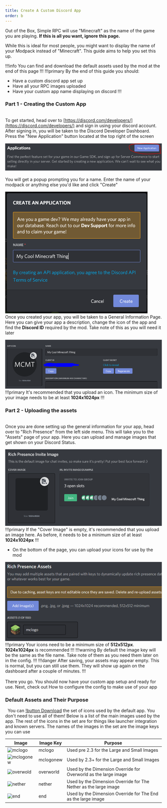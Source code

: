 ```yaml
---
title: Create A Custom Discord App
order: b
---
```


Out of the Box, Simple RPC will use "Minecraft" as the name of the game you are playing. **If this is all you want, ignore this page.**

While this is ideal for most people, you might want to display the name of your Modpack instead of "Minecraft". This guide aims to help you set this up.

!!!info
You can find and download the default assets used by the mod at the end of this page
!!!
  !!!primary By the end of this guide you should:
- Have a custom discord app set up
- Have all your RPC images uploaded
- Have your custom app name displaying on discord
!!!
&nbsp;  

### Part 1 - Creating the Custom App
&nbsp;  
To get started, head over to [https://discord.com/developers/](https://discord.com/developers/) and sign in using your discord account. After signing in, you will be taken to the Discord Developer Dashboard. Press the "New Application" button located at the top right of the screen

![The Discord Developers dashboard](../img/app-step-1.png)
&nbsp;  
You will get a popup prompting you for a name. Enter the name of your modpack or anything else you'd like and click "Create"

![Create Application Popup](../img/app-step-2.png)
&nbsp;  
Once you created your app, you will be taken to a General Information Page. Here you can give your app a description, change the icon of the app and find the **Discord ID** required by the mod. Take note of this as you will need it later

![Application Overview Screen](../img/app-step-3.png)
!!!primary
It's recommended that you upload an icon. The minimum size of your image needs to be at least **1024x1024px**
!!!
&nbsp;
&nbsp;  
### Part 2 - Uploading the assets
&nbsp;  
Once you are done setting up the general information for your app, head over to "Rich Presence" from the left side menu. This will take you to the "Assets" page of your app. Here you can upload and manage images that get shown on your Discord Status.

![Assets Overview Screen](../img/app-step-4.png)
!!!primary
If the "Cover Image" is empty, it's recommended that you upload an image here. As before, it needs to be a minimum size of at least **1024x1024px**
!!!
&nbsp;  
* On the bottom of the page, you can upload your icons for use by the mod

![Assets Upload View](../img/app-step-5.png)
!!!primary
Your icons need to be a minimum size of **512x512px**. **1024x1024px** is recommended
!!!
!!!warning
By default the image key will be the same as the file name. Take note of them as you need them later on in the config.
!!!
!!!danger
After saving, your assets may appear empty. This is normal, but you can still use them. They will show up again on the dashboard after a couple of minutes.
!!!
&nbsp;  
&nbsp;  
There you go. You should now have your custom app setup and ready for use. Next, check out How to configure the config to make use of your app
&nbsp;  
### Default Assets and Their Purpose
&nbsp;
You can [!button Download](../files/rpcicons.zip) the set of icons used by the default app. You don't need to use all of them! Below is a list of the main images used by the app. The rest of the icons in the set are for things like launcher integration and known servers.
The names of the images in the set are the image keys you can use

| Image | Image Key | Purpose | 
| --- | --- | --- |
| ![mclogo](https://cdn.discordapp.com/app-assets/762726289341677668/762727693144948777.png) | mclogo | Used pre 2.3 for the Large and Small Images |
| ![mclogonew](https://cdn.discordapp.com/app-assets/762726289341677668/873132898226683905.png) | mclogonew | Used by 2.3+ for the Large and Small Images |
| ![overwold](https://cdn.discordapp.com/app-assets/762726289341677668/817148572079751188.png) | overworld | Used by the Dimension Override for Overworld as the large image |
| ![nether](https://cdn.discordapp.com/app-assets/762726289341677668/817148553617080390.png) | nether | Used by the Dimension Override for The Nether as the large image |
| ![end](https://cdn.discordapp.com/app-assets/762726289341677668/817148546993881088.png) | end | Used by the Dimension Override for The End as the large image |
